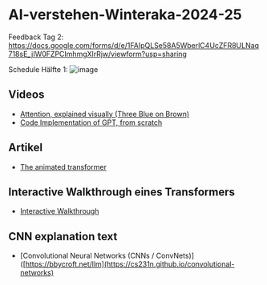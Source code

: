 # AI-verstehen-Winteraka-2024-25
Feedback Tag 2: https://docs.google.com/forms/d/e/1FAIpQLSe58A5WberlC4UcZFR8ULNaq718sE_jIW0FZPCImhmgXlrRjw/viewform?usp=sharing

Schedule Hälfte 1:
![image](https://github.com/user-attachments/assets/c3806bba-053f-4f33-8883-3ab4a20ed82f)



## Videos

- [Attention, explained visually (Three Blue on Brown)](https://www.youtube.com/watch?v=eMlx5fFNoYc&t=269s)
- [Code Implementation of GPT, from scratch](https://www.youtube.com/watch?v=kCc8FmEb1nY)

## Artikel

- [The animated transformer](https://prvnsmpth.github.io/animated-transformer/)

## Interactive Walkthrough eines Transformers

- [Interactive Walkthrough](https://bbycroft.net/llm)

## CNN explanation text

- [Convolutional Neural Networks (CNNs / ConvNets)]([https://bbycroft.net/llm](https://cs231n.github.io/convolutional-networks)

